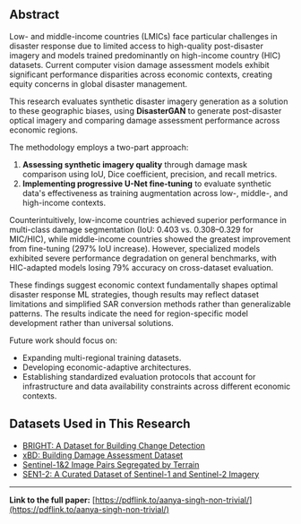 ## Abstract
Low- and middle-income countries (LMICs) face particular challenges in disaster response due to limited access to high-quality post-disaster imagery and models trained predominantly on high-income country (HIC) datasets. Current computer vision damage assessment models exhibit significant performance disparities across economic contexts, creating equity concerns in global disaster management.

This research evaluates synthetic disaster imagery generation as a solution to these geographic biases, using **DisasterGAN** to generate post-disaster optical imagery and comparing damage assessment performance across economic regions.

The methodology employs a two-part approach:
1. **Assessing synthetic imagery quality** through damage mask comparison using IoU, Dice coefficient, precision, and recall metrics.
2. **Implementing progressive U-Net fine-tuning** to evaluate synthetic data's effectiveness as training augmentation across low-, middle-, and high-income contexts.

Counterintuitively, low-income countries achieved superior performance in multi-class damage segmentation (IoU: 0.403 vs. 0.308–0.329 for MIC/HIC), while middle-income countries showed the greatest improvement from fine-tuning (297% IoU increase). However, specialized models exhibited severe performance degradation on general benchmarks, with HIC-adapted models losing 79% accuracy on cross-dataset evaluation.

These findings suggest economic context fundamentally shapes optimal disaster response ML strategies, though results may reflect dataset limitations and simplified SAR conversion methods rather than generalizable patterns. The results indicate the need for region-specific model development rather than universal solutions.

Future work should focus on:
- Expanding multi-regional training datasets.
- Developing economic-adaptive architectures.
- Establishing standardized evaluation protocols that account for infrastructure and data availability constraints across different economic contexts.

## Datasets Used in This Research

- [BRIGHT: A Dataset for Building Change Detection](https://github.com/ChenHongruixuan/BRIGHT)
- [xBD: Building Damage Assessment Dataset](https://xview2.org/dataset)
- [Sentinel-1&2 Image Pairs Segregated by Terrain](https://www.kaggle.com/datasets/requiemonk/sentinel12-image-pairs-segregated-by-terrain)
- [SEN1-2: A Curated Dataset of Sentinel-1 and Sentinel-2 Imagery](https://mediatum.ub.tum.de/1436631)

---
**Link to the full paper:** [https://pdflink.to/aanya-singh-non-trivial/](https://pdflink.to/aanya-singh-non-trivial/)

